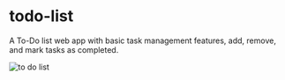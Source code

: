 # todo-list
A To-Do list web app with basic task management features, add, remove, and mark tasks as completed.

![to do list](https://github.com/user-attachments/assets/64741a95-91ae-4995-98f0-480c0a965ab3)
